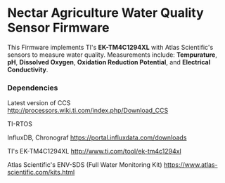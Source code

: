 # Nectar Agriculture Water Quality Sensor Firmware
This Firmware implements TI's **EK-TM4C1294XL** with Atlas Scientific's sensors to measure water quality. Measurements include: **Tempurature**, **pH**, **Dissolved Oxygen**, **Oxidation Reduction Potential**, and **Electrical Conductivity**.

### Dependencies
Latest version of CCS http://processors.wiki.ti.com/index.php/Download_CCS

TI-RTOS

InfluxDB, Chronograf https://portal.influxdata.com/downloads

TI's EK-TM4C1294XL http://www.ti.com/tool/ek-tm4c1294xl

Atlas Scientific's ENV-SDS (Full Water Monitoring Kit) https://www.atlas-scientific.com/kits.html
